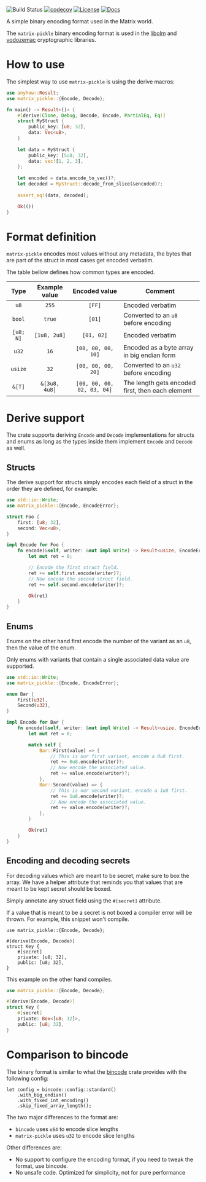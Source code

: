 ![Build Status](https://img.shields.io/github/actions/workflow/status/matrix-org/matrix-pickle/ci.yml?branch=main&style=flat-square)
[![codecov](https://img.shields.io/codecov/c/github/matrix-org/matrix-pickle/main.svg?style=flat-square)](https://codecov.io/gh/matrix-org/matrix-pickle)
[![License](https://img.shields.io/badge/License-MIT-yellowgreen.svg?style=flat-square)](https://opensource.org/licenses/MIT)
[![Docs](https://img.shields.io/crates/v/matrix-pickle?color=blue&label=docs&style=flat-square)](https://docs.rs/matrix-pickle)


A simple binary encoding format used in the Matrix world.

The `matrix-pickle` binary encoding format is used in the [libolm] and
[vodozemac] cryptographic libraries.

# How to use

The simplest way to use `matrix-pickle` is using the derive macros:

```rust
use anyhow::Result;
use matrix_pickle::{Encode, Decode};

fn main() -> Result<()> {
    #[derive(Clone, Debug, Decode, Encode, PartialEq, Eq)]
    struct MyStruct {
        public_key: [u8; 32],
        data: Vec<u8>,
    }
    
    let data = MyStruct {
        public_key: [5u8; 32],
        data: vec![1, 2, 3],
    };
    
    let encoded = data.encode_to_vec()?;
    let decoded = MyStruct::decode_from_slice(&encoded)?;
    
    assert_eq!(data, decoded);

    Ok(())
}
```

# Format definition

`matrix-pickle` encodes most values without any metadata, the bytes that are
part of the struct in most cases get encoded verbatim.

The table bellow defines how common types are encoded.

|   Type    | Example value |       Encoded value        |                      Comment                     |
| :-------: | :-----------: | :------------------------: | ------------------------------------------------ |
|   `u8`    |     `255`     |           `[FF]`           | Encoded verbatim                                 |
|  `bool`   |    `true`     |           `[01]`           | Converted to an `u8` before encoding             |
| `[u8; N]` | `[1u8, 2u8]`  |         `[01, 02]`         | Encoded verbatim                                 |
|   `u32`   |     `16`      |     `[00, 00, 00, 10]`     | Encoded as a byte array in big endian form       |
|  `usize`  |     `32`      |     `[00, 00, 00, 20]`     | Converted to an `u32` before encoding            |
|  `&[T]`   | `&[3u8, 4u8]` | `[00, 00, 00, 02, 03, 04]` | The length gets encoded first, then each element |

# Derive support

The crate supports deriving `Encode` and `Decode` implementations for structs
and enums as long as the types inside them implement `Encode` and `Decode` as
well.

## Structs

The derive support for structs simply encodes each field of a struct in the order
they are defined, for example:

```rust
use std::io::Write;
use matrix_pickle::{Encode, EncodeError};

struct Foo {
    first: [u8; 32],
    second: Vec<u8>,
}

impl Encode for Foo {
    fn encode(&self, writer: &mut impl Write) -> Result<usize, EncodeError> {
        let mut ret = 0;

        // Encode the first struct field.
        ret += self.first.encode(writer)?;
        // Now encode the second struct field.
        ret += self.second.encode(writer)?;

        Ok(ret)
    }
}
```

## Enums

Enums on the other hand first encode the number of the variant as an `u8`, then
the value of the enum.

Only enums with variants that contain a single associated data value are
supported.

```rust
use std::io::Write;
use matrix_pickle::{Encode, EncodeError};

enum Bar {
    First(u32),
    Second(u32),
}

impl Encode for Bar {
    fn encode(&self, writer: &mut impl Write) -> Result<usize, EncodeError> {
        let mut ret = 0;

        match self {
            Bar::First(value) => {
                // This is our first variant, encode a 0u8 first.
                ret += 0u8.encode(writer)?;
                // Now encode the associated value.
                ret += value.encode(writer)?;
            },
            Bar::Second(value) => {
                // This is our second variant, encode a 1u8 first.
                ret += 1u8.encode(writer)?;
                // Now encode the associated value.
                ret += value.encode(writer)?;
            },
        }

        Ok(ret)
    }
}
```

## Encoding and decoding secrets

For decoding values which are meant to be secret, make sure to box the array. We
have a helper attribute that reminds you that values that are meant to be kept
secret should be boxed.

Simply annotate any struct field using the `#[secret]` attribute.

If a value that is meant to be a secret is not boxed a compiler error will be
thrown. For example, this snippet won't compile.

```rust,compile_fail
use matrix_pickle::{Encode, Decode};

#[derive(Encode, Decode)]
struct Key {
    #[secret]
    private: [u8; 32],
    public: [u8; 32],
}
```

This example on the other hand compiles.

```rust
use matrix_pickle::{Encode, Decode};

#[derive(Encode, Decode)]
struct Key {
    #[secret]
    private: Box<[u8; 32]>,
    public: [u8; 32],
}
```


# Comparison to bincode

The binary format is similar to what the [bincode] crate provides with the
following config:

```rust,compile_fail
let config = bincode::config::standard()
    .with_big_endian()
    .with_fixed_int_encoding()
    .skip_fixed_array_length();
```

The two major differences to the format are:

* `bincode` uses `u64` to encode slice lengths
* `matrix-pickle` uses `u32` to encode slice lengths

Other differences are:

* No support to configure the encoding format, if you need to tweak the
  format, use bincode.
* No unsafe code. Optimized for simplicity, not for pure performance

[libolm]: https://gitlab.matrix.org/matrix-org/olm/
[vodozemac]: https://github.com/matrix-org/vodozemac/
[bincode]: https://github.com/bincode-org/bincode/
